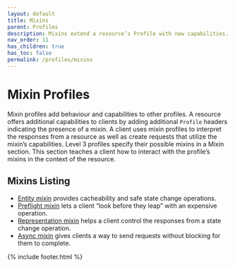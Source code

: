 ```yaml
---
layout: default
title: Mixins
parent: Profiles
description: Mixins extend a resource’s Profile with new capabilities.
nav_order: 11
has_children: true
has_toc: false
permalink: /profiles/mixins
---
```

# Mixin Profiles

Mixin profiles add behaviour and capabilities to other profiles. A resource offers additional capabilities to clients by adding additional `Profile` headers indicating the presence of a mixin. A client uses mixin profiles to interpret the responses from a resource as well as create requests that utilize the mixin’s capabilities.
Level 3 profiles specify their possible mixins in a Mixin section. This section teaches a client how to interact with the profile’s mixins in the context of the resource.

## Mixins Listing

- [Entity mixin](entity.md) provides cacheability and safe state change operations.
- [Preflight mixin](preflight.md) lets a client “look before they leap” with an expensive operation.
- [Representation mixin](representation.md) helps a client control the responses from a state change operation.
- [Async mixin](async.md) gives clients a way to send requests without blocking for them to complete.

{% include footer.html %}
